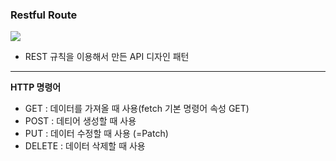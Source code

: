 <h3>Restful Route</h3>
<img src='https://miro.medium.com/v2/resize:fit:584/1*_h2qwQYe1sIS7hg1gyitzw.png'>

- REST 규칙을 이용해서 만든 API 디자인 패턴

---

<b>HTTP 명령어</b>
- GET : 데이터를 가져올 때 사용(fetch 기본 명령어 속성 GET)
- POST : 데티어 생성할 때 사용
- PUT : 데이터 수정할 때 사용 (=Patch)
- DELETE : 데이터 삭제할 때 사용


